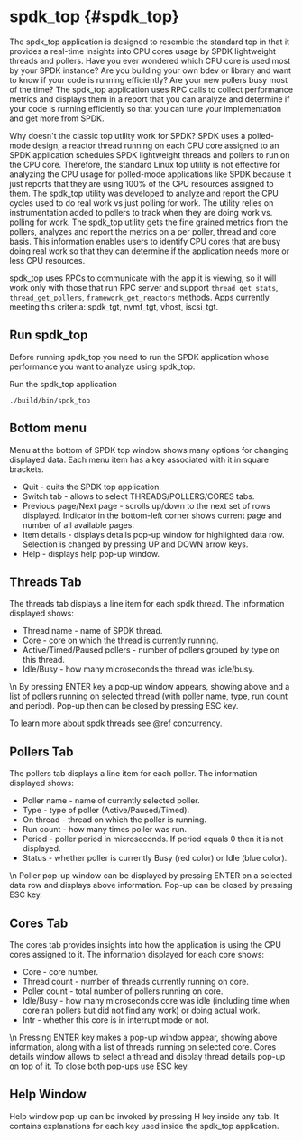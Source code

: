 # spdk_top {#spdk_top}

The spdk_top application is designed to resemble the standard top in that it provides a real-time insights into CPU cores usage by SPDK
lightweight threads and pollers. Have you ever wondered which CPU core is used most by your SPDK instance? Are you building your own bdev
or library and want to know if your code is running efficiently? Are your new pollers busy most of the time? The spdk_top application uses
RPC calls to collect performance metrics and displays them in a report that you can analyze and determine if your code is running efficiently
so that you can tune your implementation and get more from SPDK.

Why doesn't the classic top utility work for SPDK? SPDK uses a polled-mode design; a reactor thread running on each CPU core assigned to
an SPDK application schedules SPDK lightweight threads and pollers to run on the CPU core. Therefore, the standard Linux top utility is
not effective for analyzing the CPU usage for polled-mode applications like SPDK because it just reports that they are using 100% of the
CPU resources assigned to them. The spdk_top utility was developed to analyze and report the CPU cycles used to do real work vs just
polling for work. The utility relies on instrumentation added to pollers to track when they are doing work vs. polling for work. The
spdk_top utility gets the fine grained metrics from the pollers, analyzes and report the metrics on a per poller, thread and core basis.
This information enables users to identify CPU cores that are busy doing real work so that they can determine if the application
needs more or less CPU resources.

spdk_top uses RPCs to communicate with the app it is viewing, so it will work only with those that run RPC server and support
`thread_get_stats`, `thread_get_pollers`, `framework_get_reactors` methods. Apps currently meeting this criteria:
spdk_tgt, nvmf_tgt, vhost, iscsi_tgt.

## Run spdk_top

Before running spdk_top you need to run the SPDK application whose performance you want to analyze using spdk_top.

Run the spdk_top application

~~~{.sh}
./build/bin/spdk_top
~~~

## Bottom menu

Menu at the bottom of SPDK top window shows many options for changing displayed data. Each menu item has a key associated with it in square brackets.

* Quit - quits the SPDK top application.
* Switch tab - allows to select THREADS/POLLERS/CORES tabs.
* Previous page/Next page - scrolls up/down to the next set of rows displayed. Indicator in the bottom-left corner shows current page and number
  of all available pages.
* Item details - displays details pop-up window for highlighted data row. Selection is changed by pressing UP and DOWN arrow keys.
* Help - displays help pop-up window.

## Threads Tab

The threads tab displays a line item for each spdk thread. The information displayed shows:

* Thread name - name of SPDK thread.
* Core - core on which the thread is currently running.
* Active/Timed/Paused pollers - number of pollers grouped by type on this thread.
* Idle/Busy - how many microseconds the thread was idle/busy.

\n
By pressing ENTER key a pop-up window appears, showing above and a list of pollers running on selected
thread (with poller name, type, run count and period).
Pop-up then can be closed by pressing ESC key.

To learn more about spdk threads see @ref concurrency.

## Pollers Tab

The pollers tab displays a line item for each poller. The information displayed shows:

* Poller name - name of currently selected poller.
* Type - type of poller (Active/Paused/Timed).
* On thread - thread on which the poller is running.
* Run count - how many times poller was run.
* Period - poller period in microseconds. If period equals 0 then it is not displayed.
* Status - whether poller is currently Busy (red color) or Idle (blue color).

\n
Poller pop-up window can be displayed by pressing ENTER on a selected data row and displays above information.
Pop-up can be closed by pressing ESC key.

## Cores Tab

The cores tab provides insights into how the application is using the CPU cores assigned to it. The information displayed for each core shows:

* Core - core number.
* Thread count - number of threads currently running on core.
* Poller count - total number of pollers running on core.
* Idle/Busy - how many microseconds core was idle (including time when core ran pollers but did not find any work) or doing actual work.
* Intr - whether this core is in interrupt mode or not.

\n
Pressing ENTER key makes a pop-up window appear, showing above information, along with a list of threads running on selected core. Cores details
window allows to select a thread and display thread details pop-up on top of it. To close both pop-ups use ESC key.

## Help Window

Help window pop-up can be invoked by pressing H key inside any tab. It contains explanations for each key used inside the spdk_top application.
